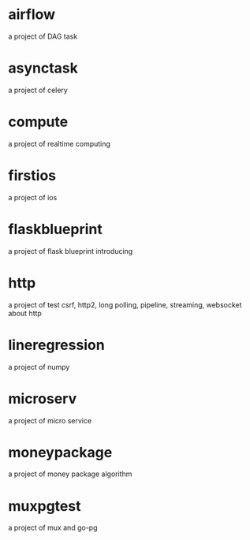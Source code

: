 # airflow
a project of DAG task
# asynctask
a project of celery
# compute
a project of realtime computing
# firstios
a project of ios
# flaskblueprint
a project of flask blueprint introducing
# http
a project of test csrf, http2, long polling, pipeline, streaming, websocket about http
# lineregression
a project of numpy
# microserv
a project of micro service
# moneypackage
a project of money package algorithm
# muxpgtest
a project of mux and go-pg